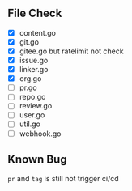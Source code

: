## File Check

- [x] content.go
- [x] git.go
- [x] gitee.go but ratelimit not check
- [x] issue.go
- [x] linker.go
- [x] org.go
- [ ] pr.go
- [ ] repo.go
- [ ] review.go
- [ ] user.go
- [ ] util.go
- [ ] webhook.go

## Known Bug

`pr` and `tag` is still not trigger ci/cd

